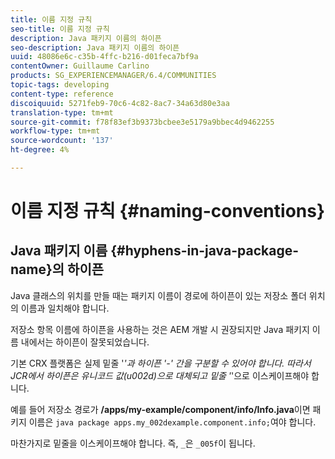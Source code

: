 ```yaml
---
title: 이름 지정 규칙
seo-title: 이름 지정 규칙
description: Java 패키지 이름의 하이픈
seo-description: Java 패키지 이름의 하이픈
uuid: 48086e6c-c35b-4ffc-b216-d01feca7bf9a
contentOwner: Guillaume Carlino
products: SG_EXPERIENCEMANAGER/6.4/COMMUNITIES
topic-tags: developing
content-type: reference
discoiquuid: 5271feb9-70c6-4c82-8ac7-34a63d80e3aa
translation-type: tm+mt
source-git-commit: f78f83ef3b9373bcbee3e5179a9bbec4d9462255
workflow-type: tm+mt
source-wordcount: '137'
ht-degree: 4%

---
```



# 이름 지정 규칙 {#naming-conventions}

## Java 패키지 이름 {#hyphens-in-java-package-name}의 하이픈

Java 클래스의 위치를 만들 때는 패키지 이름이 경로에 하이픈이 있는 저장소 폴더 위치의 이름과 일치해야 합니다.

저장소 항목 이름에 하이픈을 사용하는 것은 AEM 개발 시 권장되지만 Java 패키지 이름 내에서는 하이픈이 잘못되었습니다.

기본 CRX 플랫폼은 실제 밑줄 &#39;_&#39;과 하이픈 &#39;-&#39; 간을 구분할 수 있어야 합니다. 따라서 JCR에서 하이픈은 유니코드 값(u002d)으로 대체되고 밑줄 &#39;_&#39;으로 이스케이프해야 합니다.

예를 들어 저장소 경로가 **/apps/my-example/component/info/Info.java**&#x200B;이면 패키지 이름은 `java package apps.my_002dexample.component.info;`여야 합니다.

마찬가지로 밑줄을 이스케이프해야 합니다. 즉, `_`은 `_005f`이 됩니다.
